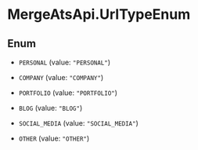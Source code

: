 # MergeAtsApi.UrlTypeEnum

## Enum


* `PERSONAL` (value: `"PERSONAL"`)

* `COMPANY` (value: `"COMPANY"`)

* `PORTFOLIO` (value: `"PORTFOLIO"`)

* `BLOG` (value: `"BLOG"`)

* `SOCIAL_MEDIA` (value: `"SOCIAL_MEDIA"`)

* `OTHER` (value: `"OTHER"`)



